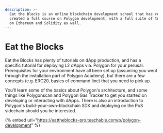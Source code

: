 ```yaml
---
description: >-
  Eat the Blocks is an online blockchain development school that has recently
  created a full course on Polygon development, with a full suite of tutorials
  on Ethereum and Solidity as well.
---
```


# Eat the Blocks

Eat the Blocks has plenty of tutorials on dApp production, and has a specific tutorial for deploying L2 dApps via. Polygon for your perusal. Prerequisites for your environment have all been set up (assuming you went through the installation part of Polygon Academy), but there are a few concepts (e.g. ERC20, basics of command line) that you need to pick up.

You'll learn some of the basics about Polygon's architecture, and some things like Polygonscan and Polygon Gas Tracker to get you started on developing or interacting with dApps. There is also an introduction to Polygon's build-your-own-blockchain SDK and deploying on the PoS sidechain should you be interested.

{% embed url="https://eattheblocks-pro.teachable.com/p/polygon-development" %}
